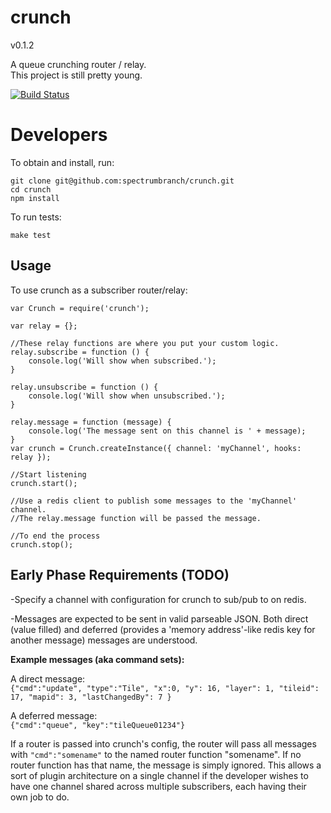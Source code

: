 crunch
======

v0.1.2

A queue crunching router / relay.  
This project is still pretty young.


[![Build Status](https://api.travis-ci.org/spectrumbranch/crunch.png)](https://travis-ci.org/spectrumbranch/crunch)


Developers
==========

To obtain and install, run: 

```
git clone git@github.com:spectrumbranch/crunch.git
cd crunch
npm install
```

To run tests:

```
make test
```

Usage
-----

To use crunch as a subscriber router/relay:

```
var Crunch = require('crunch');

var relay = {};

//These relay functions are where you put your custom logic.
relay.subscribe = function () {
	console.log('Will show when subscribed.');
}

relay.unsubscribe = function () {
	console.log('Will show when unsubscribed.');
}

relay.message = function (message) {
	console.log('The message sent on this channel is ' + message);
}
var crunch = Crunch.createInstance({ channel: 'myChannel', hooks: relay });

//Start listening
crunch.start();

//Use a redis client to publish some messages to the 'myChannel' channel.
//The relay.message function will be passed the message.

//To end the process
crunch.stop();
```

Early Phase Requirements (TODO)
------------------------

-Specify a channel with configuration for crunch to sub/pub to on redis.

-Messages are expected to be sent in valid parseable JSON. Both direct (value filled) and deferred (provides a 'memory address'-like redis key for another message) messages are understood.

__Example messages (aka command sets):__

A direct message:  
```{"cmd":"update", "type":"Tile", "x":0, "y": 16, "layer": 1, "tileid": 17, "mapid": 3, "lastChangedBy": 7 }```

A deferred message:  
```{"cmd":"queue", "key":"tileQueue01234"}```

If a router is passed into crunch's config, the router will pass all messages with `"cmd":"somename"` to the named router function "somename". If no router function has that name, the message is simply ignored. This allows a sort of plugin architecture on a single channel if the developer wishes to have one channel shared across multiple subscribers, each having their own job to do.
